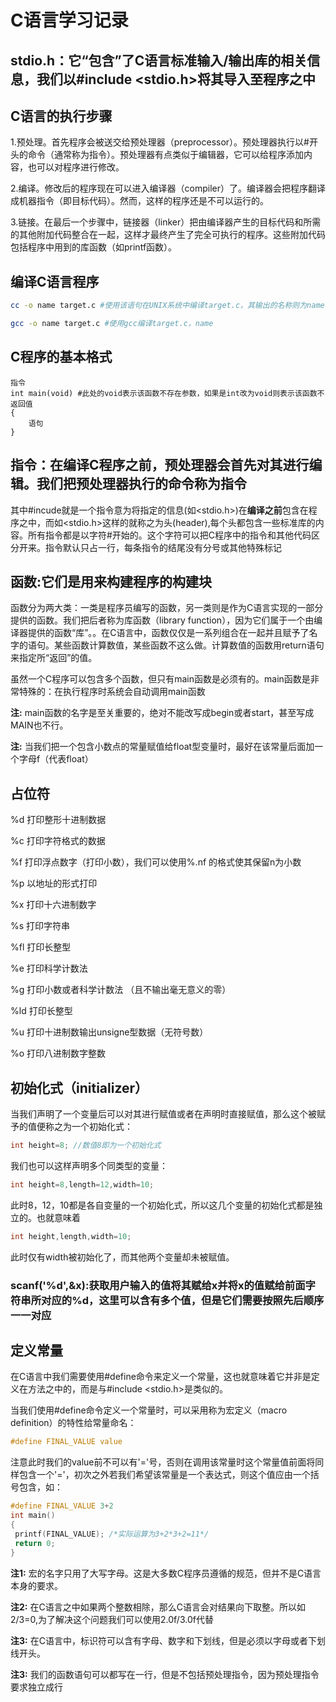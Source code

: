 # C语言学习记录

## stdio.h：它“包含”了C语言标准输入/输出库的相关信息，我们以#include <stdio.h>将其导入至程序之中

## C语言的执行步骤

1.预处理。首先程序会被送交给预处理器（preprocessor）。预处理器执行以#开头的命令（通常称为指令）。预处理器有点类似于编辑器，它可以给程序添加内容，也可以对程序进行修改。

2.编译。修改后的程序现在可以进入编译器（compiler）了。编译器会把程序翻译成机器指令（即目标代码）。然而，这样的程序还是不可以运行的。

3.链接。在最后一个步骤中，链接器（linker）把由编译器产生的目标代码和所需的其他附加代码整合在一起，这样才最终产生了完全可执行的程序。这些附加代码包括程序中用到的库函数（如printf函数）。

## 编译C语言程序

```bash
cc -o name target.c #使用该语句在UNIX系统中编译target.c，其输出的名称则为name，其中 -o name 可以被省略
```

```bash
gcc -o name target.c #使用gcc编译target.c，name
```

## C程序的基本格式

```
指令
int main(void) #此处的void表示该函数不存在参数，如果是int改为void则表示该函数不返回值
{
    语句
}

```

## 指令：在编译C程序之前，预处理器会首先对其进行编辑。我们把预处理器执行的命令称为指令

其中#incude就是一个指令意为将指定的信息(如<stdio.h>)在**编译之前**包含在程序之中，而如<stdio.h>这样的就称之为头(header),每个头都包含一些标准库的内容。所有指令都是以字符#开始的。这个字符可以把C程序中的指令和其他代码区分开来。指令默认只占一行，每条指令的结尾没有分号或其他特殊标记

## 函数:它们是用来构建程序的构建块

函数分为两大类：一类是程序员编写的函数，另一类则是作为C语言实现的一部分提供的函数。我们把后者称为库函数（library function），因为它们属于一个由编译器提供的函数“库”。。在C语言中，函数仅仅是一系列组合在一起并且赋予了名字的语句。某些函数计算数值，某些函数不这么做。计算数值的函数用return语句来指定所“返回”的值。

虽然一个C程序可以包含多个函数，但只有main函数是必须有的。main函数是非常特殊的：在执行程序时系统会自动调用main函数

**注:** main函数的名字是至关重要的，绝对不能改写成begin或者start，甚至写成MAIN也不行。

**注:** 当我们把一个包含小数点的常量赋值给float型变量时，最好在该常量后面加一个字母f（代表float）

## 占位符

%d 打印整形十进制数据

%c 打印字符格式的数据

%f 打印浮点数字（打印小数），我们可以使用%.nf 的格式使其保留n为小数

%p 以地址的形式打印

%x 打印十六进制数字

%s 打印字符串

%fl 打印长整型

%e 打印科学计数法

%g 打印小数或者科学计数法 （且不输出毫无意义的零）

%ld 打印长整型

%u 打印十进制数输出unsigne型数据（无符号数）

%o 打印八进制数字整数

## 初始化式（initializer）

当我们声明了一个变量后可以对其进行赋值或者在声明时直接赋值，那么这个被赋予的值便称之为一个初始化式：

```c
int height=8; //数值8即为一个初始化式
```

我们也可以这样声明多个同类型的变量：

```c
int height=8,length=12,width=10;
```

此时8，12，10都是各自变量的一个初始化式，所以这几个变量的初始化式都是独立的。也就意味着

```c
int height,length,width=10;
```

此时仅有width被初始化了，而其他两个变量却未被赋值。

### scanf('%d',&x):获取用户输入的值将其赋给x并将x的值赋给前面字符串所对应的%d，这里可以含有多个值，但是它们需要按照先后顺序一一对应

## 定义常量

在C语言中我们需要使用#define命令来定义一个常量，这也就意味着它并非是定义在方法之中的，而是与#include <stdio.h>是类似的。

当我们使用#define命令定义一个常量时，可以采用称为宏定义（macro definition）的特性给常量命名：

```C
#define FINAL_VALUE value
```

注意此时我们的value前不可以有'='号，否则在调用该常量时这个常量值前面将同样包含一个'='，初次之外若我们希望该常量是一个表达式，则这个值应由一个括号包含，如：

```C
#define FINAL_VALUE 3+2
int main()
{
 printf(FINAL_VALUE); /*实际运算为3+2*3+2=11*/
 return 0;
}
```

**注1:** 宏的名字只用了大写字母。这是大多数C程序员遵循的规范，但并不是C语言本身的要求。

**注2:** 在C语言之中如果两个整数相除，那么C语言会对结果向下取整。所以如2/3=0,为了解决这个问题我们可以使用2.0f/3.0f代替

**注3:** 在C语言中，标识符可以含有字母、数字和下划线，但是必须以字母或者下划线开头。

**注3:** 我们的函数语句可以都写在一行，但是不包括预处理指令，因为预处理指令要求独立成行
